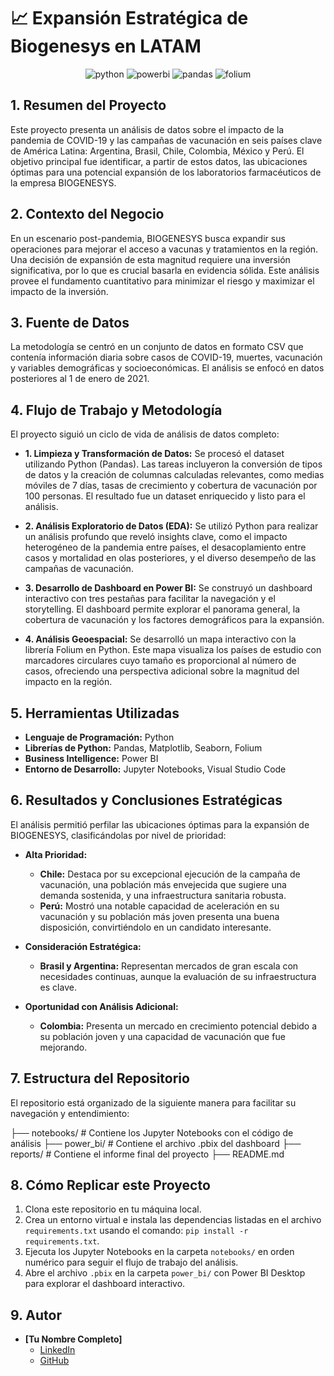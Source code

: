 # 📈 Expansión Estratégica de Biogenesys en LATAM

<p align="center">
  <img src="https://img.shields.io/badge/Python-3776AB?style=for-the-badge&logo=python&logoColor=white" alt="python" />
  <img src="https://img.shields.io/badge/PowerBI-F2C811?style=for-the-badge&logo=powerbi&logoColor=black" alt="powerbi" />
  <img src="https://img.shields.io/badge/Pandas-150458?style=for-the-badge&logo=pandas&logoColor=white" alt="pandas" />
  <img src="https://img.shields.io/badge/Folium-333333?style=for-the-badge&logo=leaflet&logoColor=white" alt="folium" />
</p>

## 1. Resumen del Proyecto

Este proyecto presenta un análisis de datos sobre el impacto de la pandemia de COVID-19 y las campañas de vacunación en seis países clave de América Latina: Argentina, Brasil, Chile, Colombia, México y Perú. El objetivo principal fue identificar, a partir de estos datos, las ubicaciones óptimas para una potencial expansión de los laboratorios farmacéuticos de la empresa BIOGENESYS.

## 2. Contexto del Negocio

En un escenario post-pandemia, BIOGENESYS busca expandir sus operaciones para mejorar el acceso a vacunas y tratamientos en la región. Una decisión de expansión de esta magnitud requiere una inversión significativa, por lo que es crucial basarla en evidencia sólida. Este análisis provee el fundamento cuantitativo para minimizar el riesgo y maximizar el impacto de la inversión.

## 3. Fuente de Datos

La metodología se centró en un conjunto de datos en formato CSV que contenía información diaria sobre casos de COVID-19, muertes, vacunación y variables demográficas y socioeconómicas. El análisis se enfocó en datos posteriores al 1 de enero de 2021.

## 4. Flujo de Trabajo y Metodología

El proyecto siguió un ciclo de vida de análisis de datos completo:

* **1. Limpieza y Transformación de Datos:** Se procesó el dataset utilizando Python (Pandas). Las tareas incluyeron la conversión de tipos de datos y la creación de columnas calculadas relevantes, como medias móviles de 7 días, tasas de crecimiento y cobertura de vacunación por 100 personas. El resultado fue un dataset enriquecido y listo para el análisis.

* **2. Análisis Exploratorio de Datos (EDA):** Se utilizó Python para realizar un análisis profundo que reveló insights clave, como el impacto heterogéneo de la pandemia entre países, el desacoplamiento entre casos y mortalidad en olas posteriores, y el diverso desempeño de las campañas de vacunación.

* **3. Desarrollo de Dashboard en Power BI:** Se construyó un dashboard interactivo con tres pestañas para facilitar la navegación y el storytelling. El dashboard permite explorar el panorama general, la cobertura de vacunación y los factores demográficos para la expansión.

* **4. Análisis Geoespacial:** Se desarrolló un mapa interactivo con la librería Folium en Python. Este mapa visualiza los países de estudio con marcadores circulares cuyo tamaño es proporcional al número de casos, ofreciendo una perspectiva adicional sobre la magnitud del impacto en la región.

## 5. Herramientas Utilizadas

* **Lenguaje de Programación:** Python
* **Librerías de Python:** Pandas, Matplotlib, Seaborn, Folium
* **Business Intelligence:** Power BI
* **Entorno de Desarrollo:** Jupyter Notebooks, Visual Studio Code

## 6. Resultados y Conclusiones Estratégicas

El análisis permitió perfilar las ubicaciones óptimas para la expansión de BIOGENESYS, clasificándolas por nivel de prioridad:

* **Alta Prioridad:**
    * **Chile:** Destaca por su excepcional ejecución de la campaña de vacunación, una población más envejecida que sugiere una demanda sostenida, y una infraestructura sanitaria robusta.
    * **Perú:** Mostró una notable capacidad de aceleración en su vacunación y su población más joven presenta una buena disposición, convirtiéndolo en un candidato interesante.

* **Consideración Estratégica:**
    * **Brasil y Argentina:** Representan mercados de gran escala con necesidades continuas, aunque la evaluación de su infraestructura es clave.

* **Oportunidad con Análisis Adicional:**
    * **Colombia:** Presenta un mercado en crecimiento potencial debido a su población joven y una capacidad de vacunación que fue mejorando.

## 7. Estructura del Repositorio

El repositorio está organizado de la siguiente manera para facilitar su navegación y entendimiento:

├── notebooks/         # Contiene los Jupyter Notebooks con el código de análisis
├── power_bi/          # Contiene el archivo .pbix del dashboard
├── reports/           # Contiene el informe final del proyecto
├── README.md

## 8. Cómo Replicar este Proyecto

1.  Clona este repositorio en tu máquina local.
2.  Crea un entorno virtual e instala las dependencias listadas en el archivo `requirements.txt` usando el comando: `pip install -r requirements.txt`.
3.  Ejecuta los Jupyter Notebooks en la carpeta `notebooks/` en orden numérico para seguir el flujo de trabajo del análisis.
4.  Abre el archivo `.pbix` en la carpeta `power_bi/` con Power BI Desktop para explorar el dashboard interactivo.

## 9. Autor

* **[Tu Nombre Completo]**
    * [LinkedIn](https://www.linkedin.com/in/efrainchapal)
    * [GitHub](https://github.com/efrainchapal)